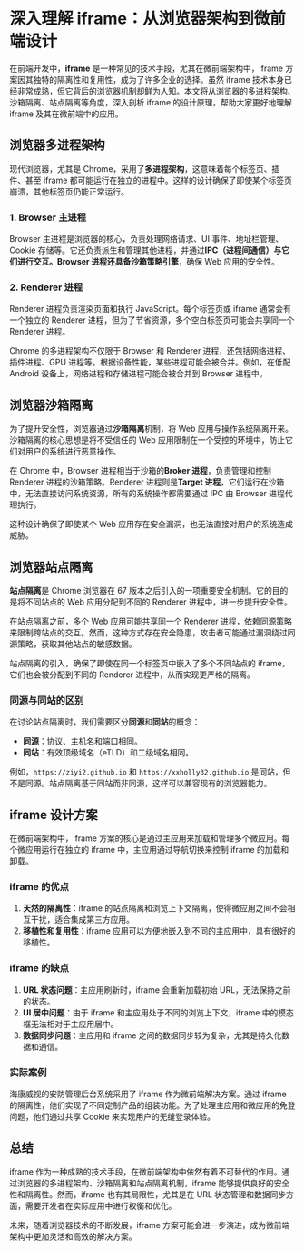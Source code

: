 # 深入理解 iframe：从浏览器架构到微前端设计

在前端开发中，**iframe** 是一种常见的技术手段，尤其在微前端架构中，iframe 方案因其独特的隔离性和复用性，成为了许多企业的选择。虽然 iframe 技术本身已经非常成熟，但它背后的浏览器机制却鲜为人知。本文将从浏览器的多进程架构、沙箱隔离、站点隔离等角度，深入剖析 iframe 的设计原理，帮助大家更好地理解 iframe 及其在微前端中的应用。

## 浏览器多进程架构

现代浏览器，尤其是 Chrome，采用了**多进程架构**，这意味着每个标签页、插件、甚至 iframe 都可能运行在独立的进程中。这样的设计确保了即使某个标签页崩溃，其他标签页仍能正常运行。

### 1. Browser 主进程

Browser 主进程是浏览器的核心，负责处理网络请求、UI 事件、地址栏管理、Cookie 存储等。它还负责派生和管理其他进程，并通过**IPC（进程间通信）**与它们进行交互。Browser 进程还具备**沙箱策略引擎**，确保 Web 应用的安全性。

### 2. Renderer 进程

Renderer 进程负责渲染页面和执行 JavaScript。每个标签页或 iframe 通常会有一个独立的 Renderer 进程，但为了节省资源，多个空白标签页可能会共享同一个 Renderer 进程。

Chrome 的多进程架构不仅限于 Browser 和 Renderer 进程，还包括网络进程、插件进程、GPU 进程等。根据设备性能，某些进程可能会被合并。例如，在低配 Android 设备上，网络进程和存储进程可能会被合并到 Browser 进程中。

## 浏览器沙箱隔离

为了提升安全性，浏览器通过**沙箱隔离**机制，将 Web 应用与操作系统隔离开来。沙箱隔离的核心思想是将不受信任的 Web 应用限制在一个受控的环境中，防止它们对用户的系统进行恶意操作。

在 Chrome 中，Browser 进程相当于沙箱的**Broker 进程**，负责管理和控制 Renderer 进程的沙箱策略。Renderer 进程则是**Target 进程**，它们运行在沙箱中，无法直接访问系统资源，所有的系统操作都需要通过 IPC 由 Browser 进程代理执行。

这种设计确保了即使某个 Web 应用存在安全漏洞，也无法直接对用户的系统造成威胁。

## 浏览器站点隔离

**站点隔离**是 Chrome 浏览器在 67 版本之后引入的一项重要安全机制。它的目的是将不同站点的 Web 应用分配到不同的 Renderer 进程中，进一步提升安全性。

在站点隔离之前，多个 Web 应用可能共享同一个 Renderer 进程，依赖同源策略来限制跨站点的交互。然而，这种方式存在安全隐患，攻击者可能通过漏洞绕过同源策略，获取其他站点的敏感数据。

站点隔离的引入，确保了即使在同一个标签页中嵌入了多个不同站点的 iframe，它们也会被分配到不同的 Renderer 进程中，从而实现更严格的隔离。

### 同源与同站的区别

在讨论站点隔离时，我们需要区分**同源**和**同站**的概念：

- **同源**：协议、主机名和端口相同。
- **同站**：有效顶级域名（eTLD）和二级域名相同。

例如，`https://ziyi2.github.io` 和 `https://xxholly32.github.io` 是同站，但不是同源。站点隔离基于同站而非同源，这样可以兼容现有的浏览器能力。

## iframe 设计方案

在微前端架构中，iframe 方案的核心是通过主应用来加载和管理多个微应用。每个微应用运行在独立的 iframe 中，主应用通过导航切换来控制 iframe 的加载和卸载。

### iframe 的优点

1. **天然的隔离性**：iframe 的站点隔离和浏览上下文隔离，使得微应用之间不会相互干扰，适合集成第三方应用。
2. **移植性和复用性**：iframe 应用可以方便地嵌入到不同的主应用中，具有很好的移植性。

### iframe 的缺点

1. **URL 状态问题**：主应用刷新时，iframe 会重新加载初始 URL，无法保持之前的状态。
2. **UI 居中问题**：由于 iframe 和主应用处于不同的浏览上下文，iframe 中的模态框无法相对于主应用居中。
3. **数据同步问题**：主应用和 iframe 之间的数据同步较为复杂，尤其是持久化数据和通信。

### 实际案例

海康威视的安防管理后台系统采用了 iframe 作为微前端解决方案。通过 iframe 的隔离性，他们实现了不同定制产品的组装功能。为了处理主应用和微应用的免登问题，他们通过共享 Cookie 来实现用户的无缝登录体验。

## 总结

iframe 作为一种成熟的技术手段，在微前端架构中依然有着不可替代的作用。通过浏览器的多进程架构、沙箱隔离和站点隔离机制，iframe 能够提供良好的安全性和隔离性。然而，iframe 也有其局限性，尤其是在 URL 状态管理和数据同步方面，需要开发者在实际应用中进行权衡和优化。

未来，随着浏览器技术的不断发展，iframe 方案可能会进一步演进，成为微前端架构中更加灵活和高效的解决方案。
